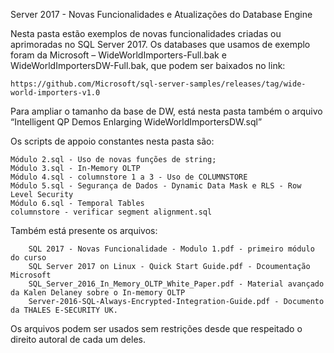 Server 2017 - Novas Funcionalidades e Atualizações do Database Engine

Nesta pasta estão exemplos de novas funcionalidades criadas ou aprimoradas no SQL Server 2017.
Os databases que usamos de exemplo foram da Microsoft – WideWorldImporters-Full.bak e WideWorldImportersDW-Full.bak,
que podem ser baixados no link:

    https://github.com/Microsoft/sql-server-samples/releases/tag/wide-world-importers-v1.0

Para ampliar o tamanho da base de DW, está nesta pasta também o arquivo “Intelligent QP Demos Enlarging WideWorldImportersDW.sql”

Os scripts de appoio constantes nesta pasta são:

    Módulo 2.sql - Uso de novas funções de string;
    Módulo 3.sql - In-Memory OLTP
    Módulo 4.sql - columnstore 1 a 3 - Uso de COLUMNSTORE
    Módulo 5.sql - Segurança de Dados - Dynamic Data Mask e RLS - Row Level Security
    Módulo 6.sql - Temporal Tables
    columnstore - verificar segment alignment.sql
    
Também está presente os arquivos:

		SQL 2017 - Novas Funcionalidade - Modulo 1.pdf - primeiro módulo do curso
		SQL Server 2017 on Linux - Quick Start Guide.pdf - Dcoumentação Microsoft
		SQL_Server_2016_In_Memory_OLTP_White_Paper.pdf - Material avançado da Kalen Delaney sobre o In-memory OLTP
		Server-2016-SQL-Always-Encrypted-Integration-Guide.pdf - Documento da THALES E-SECURITY UK.

Os arquivos podem ser usados sem restrições desde que respeitado o direito autoral de cada um deles.
